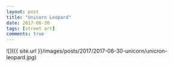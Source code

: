 ```yaml
---
layout: post
title: "Unicorn Leopard"
date: 2017-06-30
tags: [street art]
comments: true
---
```

![]({{ site.url }}/images/posts/2017/2017-06-30-unicorn/unicron-leopard.jpg)

